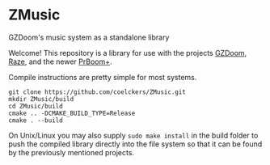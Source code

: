 # ZMusic
GZDoom's music system as a standalone library

Welcome! This repository is a library for use with the projects [GZDoom](https://github.com/coelckers/GZDoom), [Raze](https://github.com/coelckers/Raze), and the newer [PrBoom+](https://github.com/coelckers/prboom-plus).

Compile instructions are pretty simple for most systems.

```
git clone https://github.com/coelckers/ZMusic.git
mkdir ZMusic/build
cd ZMusic/build
cmake .. -DCMAKE_BUILD_TYPE=Release
cmake . --build
```

On Unix/Linux you may also supply `sudo make install` in the build folder to push the compiled library directly into the file system so that it can be found by the previously mentioned projects.
